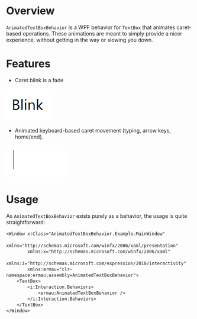 Overview
========

`AnimatedTextBoxBehavior` is a WPF behavior for `TextBox` that animates caret-based operations.
These animations are meant to simply provide a nicer experience, without getting in the way or slowing you down.

Features
========

 - Caret blink is a fade

 ![Blink](AnimatedTextBoxBehavior.Example/blink.gif)

 - Animated keyboard-based caret movement (typing, arrow keys, home/end).

 ![Typing](AnimatedTextBoxBehavior.Example/typing.gif)

Usage
========

As `AnimatedTextBoxBehavior` exists purely as a behavior, the usage is quite straightforward:

```xaml
<Window x:Class="AnimatedTextBoxBehavior.Example.MainWindow"
        xmlns="http://schemas.microsoft.com/winfx/2006/xaml/presentation"
        xmlns:x="http://schemas.microsoft.com/winfx/2006/xaml"
        xmlns:i="http://schemas.microsoft.com/expression/2010/interactivity"
        xmlns:ermau="clr-namespace:ermau;assembly=AnimatedTextBoxBehavior">
    <TextBox>
		<i:Interaction.Behaviors>
            <ermau:AnimatedTextBoxBehavior />
        </i:Interaction.Behaviors>
	</TextBox>
</Window>
```